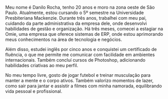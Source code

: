 Meu nome é Danilo Rocha, tenho 20 anos e moro na zona oeste de São Paulo. Atualmente, estou cursando o 5º semestre na Universidade Presbiteriana Mackenzie. Durante três anos, trabalhei com meu pai, cuidando da parte administrativa da empresa dele, onde desenvolvi habilidades de gestão e organização. Há três meses, comecei a estagiar na Omie, uma empresa que oferece sistemas de ERP, onde estou aprimorando meus conhecimentos na área de tecnologia e negócios.

Além disso, estudei inglês por cinco anos e conquistei um certificado de fluência, o que me permite me comunicar com facilidade em ambientes internacionais. Também concluí cursos de Photoshop, adicionando habilidades criativas ao meu perfil.

No meu tempo livre, gosto de jogar futebol e treinar musculação para manter a mente e o corpo ativos. Também valorizo momentos de lazer, como sair para jantar e assistir a filmes com minha namorada, equilibrando vida pessoal e profissional.






